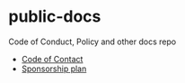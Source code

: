 # public-docs
Code of Conduct, Policy and other docs repo

- [Code of Contact](./CODE_OF_CONDUCT.md)
- [Sponsorship plan](./sponsorship.md)
